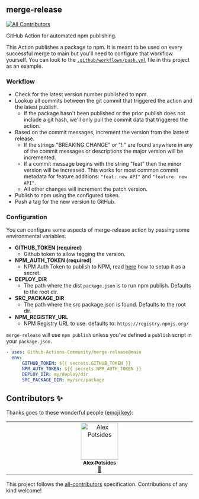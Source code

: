 ## merge-release
<!-- ALL-CONTRIBUTORS-BADGE:START - Do not remove or modify this section -->
[![All Contributors](https://img.shields.io/badge/all_contributors-1-orange.svg?style=flat-square)](#contributors-)
<!-- ALL-CONTRIBUTORS-BADGE:END -->

GitHub Action for automated npm publishing.

This Action publishes a package to npm. It is meant to be used on every successful merge to main but 
you'll need to configure that workflow yourself. You can look to the
[`.github/workflows/push.yml`](./.github/workflows/release.yml) file in this project as an example.

### Workflow

* Check for the latest version number published to npm.
* Lookup all commits between the git commit that triggered the action and the latest publish.
  * If the package hasn't been published or the prior publish does not include a git hash, we'll
    only pull the commit data that triggered the action.
* Based on the commit messages, increment the version from the lastest release.
  * If the strings "BREAKING CHANGE" or "!:" are found anywhere in any of the commit messages or descriptions the major 
    version will be incremented.
  * If a commit message begins with the string "feat" then the minor version will be increased. This works
    for most common commit metadata for feature additions: `"feat: new API"` and `"feature: new API"`.
  * All other changes will increment the patch version.
* Publish to npm using the configured token.
* Push a tag for the new version to GitHub.


### Configuration

You can configure some aspects of merge-release action by passing some environmental variables.

* **GITHUB_TOKEN (required)**
  * Github token to allow tagging the version.
* **NPM_AUTH_TOKEN (required)**
  * NPM Auth Token to publish to NPM, read [here](https://docs.github.com/en/actions/configuring-and-managing-workflows/creating-and-storing-encrypted-secrets) how to setup it as a secret.
* **DEPLOY_DIR**
  * The path where the dist `package.json` is to run npm publish. Defaults to the root dir.
* **SRC_PACKAGE_DIR**
  * The path where the src package.json is found. Defaults to the root dir.
* **NPM_REGISTRY_URL**
  * NPM Registry URL to use. defaults to: `https://registry.npmjs.org/`

`merge-release` will use `npm publish` unless you've defined a `publish` script in your `package.json`.

```yaml
- uses: Github-Actions-Community/merge-release@main
  env:
      GITHUB_TOKEN: ${{ secrets.GITHUB_TOKEN }}
      NPM_AUTH_TOKEN: ${{ secrets.NPM_AUTH_TOKEN }}
      DEPLOY_DIR: my/deploy/dir
      SRC_PACKAGE_DIR: my/src/package
```

## Contributors ✨

Thanks goes to these wonderful people ([emoji key](https://allcontributors.org/docs/en/emoji-key)):

<!-- ALL-CONTRIBUTORS-LIST:START - Do not remove or modify this section -->
<!-- prettier-ignore-start -->
<!-- markdownlint-disable -->
<table>
  <tbody>
    <tr>
      <td align="center" valign="top" width="14.28%"><a href="http://www.achingbrain.net"><img src="https://avatars.githubusercontent.com/u/665810?v=4?s=100" width="100px;" alt="Alex Potsides"/><br /><sub><b>Alex Potsides</b></sub></a><br /><a href="https://github.com/Github-Actions-Community/merge-release/commits?author=achingbrain" title="Documentation">📖</a></td>
    </tr>
  </tbody>
</table>

<!-- markdownlint-restore -->
<!-- prettier-ignore-end -->

<!-- ALL-CONTRIBUTORS-LIST:END -->

This project follows the [all-contributors](https://github.com/all-contributors/all-contributors) specification. Contributions of any kind welcome!
